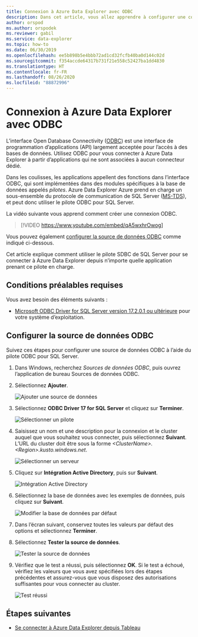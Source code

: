 ```yaml
---
title: Connexion à Azure Data Explorer avec ODBC
description: Dans cet article, vous allez apprendre à configurer une connexion ODBC (Open Database Connectivity) à Azure Data Explorer
author: orspod
ms.author: orspodek
ms.reviewer: gabil
ms.service: data-explorer
ms.topic: how-to
ms.date: 06/30/2019
ms.openlocfilehash: ee5b898b5e4bbb72ad1cd32fcfb40ba0d144c02d
ms.sourcegitcommit: f354accde64317b731f21e558c52427ba1dd4830
ms.translationtype: HT
ms.contentlocale: fr-FR
ms.lasthandoff: 08/26/2020
ms.locfileid: "88872996"
---
```

# <a name="connect-to-azure-data-explorer-with-odbc"></a>Connexion à Azure Data Explorer avec ODBC

L’interface Open Database Connectivity ([ODBC](/sql/odbc/reference/odbc-overview)) est une interface de programmation d’applications (API) largement acceptée pour l’accès à des bases de données. Utilisez ODBC pour vous connecter à Azure Data Explorer à partir d’applications qui ne sont associées à aucun connecteur dédié.

Dans les coulisses, les applications appellent des fonctions dans l’interface ODBC, qui sont implémentées dans des modules spécifiques à la base de données appelés *pilotes*. Azure Data Explorer Azure prend en charge un sous-ensemble du protocole de communication de SQL Server ([MS-TDS](kusto/api/tds/index.md)), et peut donc utiliser le pilote ODBC pour SQL Server.

La vidéo suivante vous apprend comment créer une connexion ODBC. 

> [!VIDEO https://www.youtube.com/embed/qA5wxhrOwog]

Vous pouvez également [configurer la source de données ODBC](#configure-the-odbc-data-source) comme indiqué ci-dessous. 

Cet article explique comment utiliser le pilote SDBC de SQL Server pour se connecter à Azure Data Explorer depuis n’importe quelle application prenant ce pilote en charge. 

## <a name="prerequisites"></a>Conditions préalables requises

Vous avez besoin des éléments suivants :

* [Microsoft ODBC Driver for SQL Server version 17.2.0.1 ou ultérieure](/sql/connect/odbc/download-odbc-driver-for-sql-server) pour votre système d’exploitation.

## <a name="configure-the-odbc-data-source"></a>Configurer la source de données ODBC

Suivez ces étapes pour configurer une source de données ODBC à l’aide du pilote ODBC pour SQL Server.

1. Dans Windows, recherchez *Sources de données ODBC*, puis ouvrez l’application de bureau Sources de données ODBC.

1. Sélectionnez **Ajouter**.

    ![Ajouter une source de données](media/connect-odbc/add-data-source.png)

1. Sélectionnez **ODBC Driver 17 for SQL Server** et cliquez sur **Terminer**.

    ![Sélectionner un pilote](media/connect-odbc/select-driver.png)

1. Saisissez un nom et une description pour la connexion et le cluster auquel que vous souhaitez vous connecter, puis sélectionnez **Suivant**. L’URL du cluster doit être sous la forme *\<ClusterName\>.\<Region\>.kusto.windows.net*.

    ![Sélectionner un serveur](media/connect-odbc/select-server.png)

1. Cliquez sur **Intégration Active Directory**, puis sur **Suivant**.

    ![Intégration Active Directory](media/connect-odbc/active-directory-integrated.png)

1. Sélectionnez la base de données avec les exemples de données, puis cliquez sur **Suivant**.

    ![Modifier la base de données par défaut](media/connect-odbc/change-default-database.png)

1. Dans l’écran suivant, conservez toutes les valeurs par défaut des options et sélectionnez **Terminer**.

1. Sélectionnez **Tester la source de données**.

    ![Tester la source de données](media/connect-odbc/test-data-source.png)

1. Vérifiez que le test a réussi, puis sélectionnez **OK**. Si le test a échoué, vérifiez les valeurs que vous avez spécifiées lors des étapes précédentes et assurez-vous que vous disposez des autorisations suffisantes pour vous connecter au cluster.

    ![Test réussi](media/connect-odbc/test-succeeded.png)

## <a name="next-steps"></a>Étapes suivantes

* [Se connecter à Azure Data Explorer depuis Tableau](tableau.md)